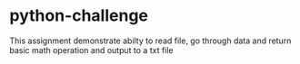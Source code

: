 # python-challenge
This assignment demonstrate abilty to read file, go through data and return basic math operation and output to a txt file
